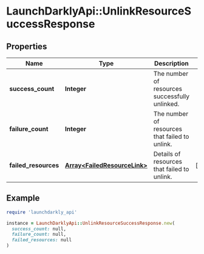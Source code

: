 # LaunchDarklyApi::UnlinkResourceSuccessResponse

## Properties

| Name | Type | Description | Notes |
| ---- | ---- | ----------- | ----- |
| **success_count** | **Integer** | The number of resources successfully unlinked. |  |
| **failure_count** | **Integer** | The number of resources that failed to unlink. |  |
| **failed_resources** | [**Array&lt;FailedResourceLink&gt;**](FailedResourceLink.md) | Details of resources that failed to unlink. | [optional] |

## Example

```ruby
require 'launchdarkly_api'

instance = LaunchDarklyApi::UnlinkResourceSuccessResponse.new(
  success_count: null,
  failure_count: null,
  failed_resources: null
)
```

